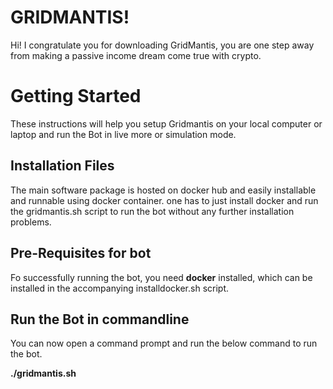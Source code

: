 # GRIDMANTIS!

Hi! I congratulate you for downloading GridMantis, you are one step away from making a passive income dream come true with crypto.


# Getting Started

These instructions will help you setup Gridmantis on your local computer or laptop and run the Bot in live more or simulation mode.

## Installation Files

The main software package is hosted on docker hub and easily installable and runnable using docker container.
one has to just install docker and run the gridmantis.sh script to run the bot without any further installation problems.

## Pre-Requisites for bot

Fo successfully running the bot, you need **docker** installed, which can be installed in the accompanying installdocker.sh script.


## Run the Bot in commandline

You can now open a command prompt and run the below command to run the bot.

**./gridmantis.sh**


